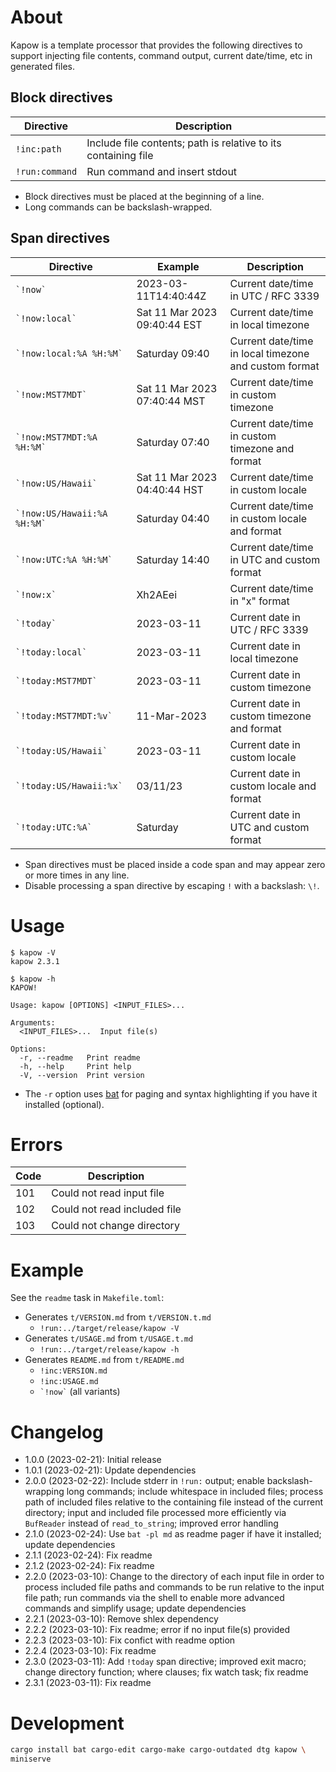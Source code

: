 # About

Kapow is a template processor that provides the following directives to support injecting file
contents, command output, current date/time, etc in generated files.

## Block directives

Directive | Description
---|---
`!inc:path` | Include file contents; path is relative to its containing file
`!run:command` | Run command and insert stdout

* Block directives must be placed at the beginning of a line.
* Long commands can be backslash-wrapped.

## Span directives

Directive | Example | Description
---|---|---
`` `!now` `` | 2023-03-11T14:40:44Z | Current date/time in UTC / RFC 3339
`` `!now:local` `` | Sat 11 Mar 2023 09:40:44 EST | Current date/time in local timezone
`` `!now:local:%A %H:%M` `` | Saturday 09:40 | Current date/time in local timezone and custom format
`` `!now:MST7MDT` `` | Sat 11 Mar 2023 07:40:44 MST | Current date/time in custom timezone
`` `!now:MST7MDT:%A %H:%M` `` | Saturday 07:40 | Current date/time in custom timezone and format
`` `!now:US/Hawaii` `` | Sat 11 Mar 2023 04:40:44 HST | Current date/time in custom locale
`` `!now:US/Hawaii:%A %H:%M` `` | Saturday 04:40 | Current date/time in custom locale and format
`` `!now:UTC:%A %H:%M` `` | Saturday 14:40 | Current date/time in UTC and custom format
`` `!now:x` `` | Xh2AEei | Current date/time in "x" format
`` `!today` `` | 2023-03-11 | Current date in UTC / RFC 3339
`` `!today:local` `` | 2023-03-11 | Current date in local timezone
`` `!today:MST7MDT` `` | 2023-03-11 | Current date in custom timezone
`` `!today:MST7MDT:%v` `` | 11-Mar-2023 | Current date in custom timezone and format
`` `!today:US/Hawaii` `` | 2023-03-11 | Current date in custom locale
`` `!today:US/Hawaii:%x` `` | 03/11/23 | Current date in custom locale and format
`` `!today:UTC:%A` `` | Saturday | Current date in UTC and custom format

* Span directives must be placed inside a code span and may appear zero or more times in any line.
* Disable processing a span directive by escaping `!` with a backslash: `\!`.

# Usage

```text
$ kapow -V
kapow 2.3.1
```

```text
$ kapow -h
KAPOW!

Usage: kapow [OPTIONS] <INPUT_FILES>...

Arguments:
  <INPUT_FILES>...  Input file(s)

Options:
  -r, --readme   Print readme
  -h, --help     Print help
  -V, --version  Print version
```

* The `-r` option uses [bat](https://crates.io/crates/bat) for paging and syntax highlighting if you
  have it installed (optional).

# Errors

Code | Description
---|---
101 | Could not read input file
102 | Could not read included file
103 | Could not change directory

# Example

See the `readme` task in `Makefile.toml`:

* Generates `t/VERSION.md` from `t/VERSION.t.md`
    * `!run:../target/release/kapow -V`
* Generates `t/USAGE.md` from `t/USAGE.t.md`
    * `!run:../target/release/kapow -h`
* Generates `README.md` from `t/README.md`
    * `!inc:VERSION.md`
    * `!inc:USAGE.md`
    * `` `!now` `` (all variants)

# Changelog

* 1.0.0 (2023-02-21): Initial release
* 1.0.1 (2023-02-21): Update dependencies
* 2.0.0 (2023-02-22): Include stderr in `!run:` output;
  enable backslash-wrapping long commands;
  include whitespace in included files;
  process path of included files relative to the containing file instead of the current directory;
  input and included file processed more efficiently via `BufReader` instead of `read_to_string`;
  improved error handling
* 2.1.0 (2023-02-24): Use `bat -pl md` as readme pager if have it installed; update dependencies
* 2.1.1 (2023-02-24): Fix readme
* 2.1.2 (2023-02-24): Fix readme
* 2.2.0 (2023-03-10): Change to the directory of each input file in order to process included file
  paths and commands to be run relative to the input file path;
  run commands via the shell to enable more advanced commands and simplify usage;
  update dependencies
* 2.2.1 (2023-03-10): Remove shlex dependency
* 2.2.2 (2023-03-10): Fix readme; error if no input file(s) provided
* 2.2.3 (2023-03-10): Fix confict with readme option
* 2.2.4 (2023-03-10): Fix readme
* 2.3.0 (2023-03-11): Add `!today` span directive; improved exit macro; change directory function;
  where clauses; fix watch task; fix readme
* 2.3.1 (2023-03-11): Fix readme

# Development

```bash
cargo install bat cargo-edit cargo-make cargo-outdated dtg kapow \
miniserve
```

